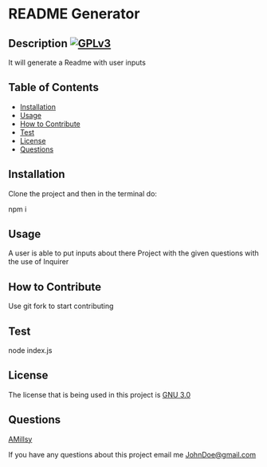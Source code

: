 # README Generator

  ## Description [![GPLv3](https://img.shields.io/badge/License-GPLv3-blue.svg)](https://choosealicense.com/licenses/gpl-3.0/)

  It will generate a Readme with user inputs

  ## Table of Contents

  - [Installation](#installation)
  - [Usage](#usage)
  - [How to Contribute](#how-to-contribute)
  - [Test](#test)
  - [License](#license)
  - [Questions](#questions)

  ## Installation

  Clone the project and then in the terminal do:

  npm i
  
  ## Usage

  A user is able to put inputs about there Project with the given questions with the use of Inquirer

  ## How to Contribute

  Use git fork to start contributing

  ## Test

  node index.js

  ## License

  The license that is being used in this project is [GNU 3.0](https://choosealicense.com/licenses/gpl-3.0/)
  
  ## Questions

  [AMillsy](https://github.com/AMillsy)
  
  If you have any questions about this project email me [JohnDoe@gmail.com](JohnDoe@gmail.com)

